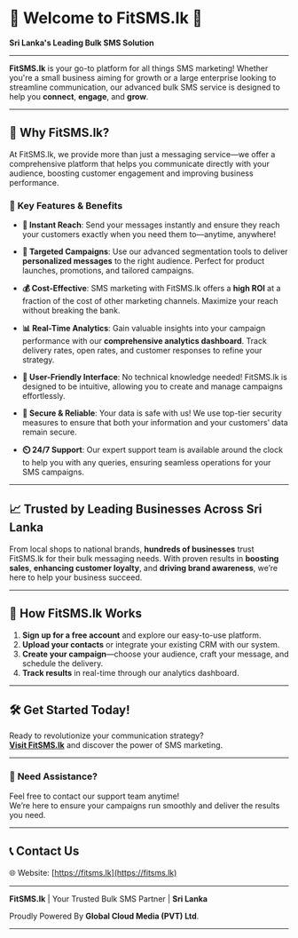 # 🌟 **Welcome to FitSMS.lk** 🌟  
**Sri Lanka's Leading Bulk SMS Solution**

---

**FitSMS.lk** is your go-to platform for all things SMS marketing! Whether you're a small business aiming for growth or a large enterprise looking to streamline communication, our advanced bulk SMS service is designed to help you **connect**, **engage**, and **grow**.

---

## 🚀 **Why FitSMS.lk?**

At FitSMS.lk, we provide more than just a messaging service—we offer a comprehensive platform that helps you communicate directly with your audience, boosting customer engagement and improving business performance.

### 🔑 **Key Features & Benefits**
  
- **💬 Instant Reach**: Send your messages instantly and ensure they reach your customers exactly when you need them to—anytime, anywhere!
  
- **🎯 Targeted Campaigns**: Use our advanced segmentation tools to deliver **personalized messages** to the right audience. Perfect for product launches, promotions, and tailored campaigns.
  
- **💰 Cost-Effective**: SMS marketing with FitSMS.lk offers a **high ROI** at a fraction of the cost of other marketing channels. Maximize your reach without breaking the bank.
  
- **📊 Real-Time Analytics**: Gain valuable insights into your campaign performance with our **comprehensive analytics dashboard**. Track delivery rates, open rates, and customer responses to refine your strategy.
  
- **📱 User-Friendly Interface**: No technical knowledge needed! FitSMS.lk is designed to be intuitive, allowing you to create and manage campaigns effortlessly.
  
- **🔐 Secure & Reliable**: Your data is safe with us! We use top-tier security measures to ensure that both your information and your customers' data remain secure.
  
- **⏲️ 24/7 Support**: Our expert support team is available around the clock to help you with any queries, ensuring seamless operations for your SMS campaigns.

---

## 📈 **Trusted by Leading Businesses Across Sri Lanka**

From local shops to national brands, **hundreds of businesses** trust FitSMS.lk for their bulk messaging needs. With proven results in **boosting sales**, **enhancing customer loyalty**, and **driving brand awareness**, we’re here to help your business succeed.

---

## 📌 **How FitSMS.lk Works**

1. **Sign up for a free account** and explore our easy-to-use platform.
2. **Upload your contacts** or integrate your existing CRM with our system.
3. **Create your campaign**—choose your audience, craft your message, and schedule the delivery.
4. **Track results** in real-time through our analytics dashboard.

---

## 🛠️ **Get Started Today!**

Ready to revolutionize your communication strategy?  
**[Visit FitSMS.lk](https://fitsms.lk/)** and discover the power of SMS marketing.

---

### 🤝 **Need Assistance?**

Feel free to contact our support team anytime!  
We’re here to ensure your campaigns run smoothly and deliver the results you need.

---

## 📞 **Contact Us**  
🌐 Website: [https://fitsms.lk](https://fitsms.lk)

---

**FitSMS.lk** | Your Trusted Bulk SMS Partner | **Sri Lanka**


Proudly Powered By **Global Cloud Media (PVT) Ltd**.

---
